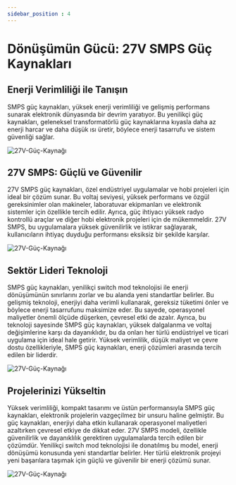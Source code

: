 ```yaml
---
sidebar_position : 4
---
```

# Dönüşümün Gücü: 27V SMPS Güç Kaynakları
## Enerji Verimliliği ile Tanışın 
SMPS güç kaynakları, yüksek enerji verimliliği ve gelişmiş performans sunarak elektronik dünyasında bir devrim yaratıyor. Bu yenilikçi güç kaynakları, geleneksel transformatörlü güç kaynaklarına kıyasla daha az enerji harcar ve daha düşük ısı üretir, böylece enerji tasarrufu ve sistem güvenliği sağlar.

![27V-Güç-Kaynağı](./image/guc-kaynaklari-01.jpg)

## 27V SMPS: Güçlü ve Güvenilir

27V SMPS güç kaynakları, özel endüstriyel uygulamalar ve hobi projeleri için ideal bir çözüm sunar. Bu voltaj seviyesi, yüksek performans ve özgül gereksinimler olan makineler, laboratuvar ekipmanları ve elektronik sistemler için özellikle tercih edilir. Ayrıca, güç ihtiyacı yüksek radyo kontrollü araçlar ve diğer hobi elektronik projeleri için de mükemmeldir. 27V SMPS, bu uygulamalara yüksek güvenilirlik ve istikrar sağlayarak, kullanıcıların ihtiyaç duyduğu performansı eksiksiz bir şekilde karşılar.

![27V-Güç-Kaynağı](./image/guc-kaynaklari-02.jpg)

## Sektör Lideri Teknoloji
SMPS güç kaynakları, yenilikçi switch mod teknolojisi ile enerji dönüşümünün sınırlarını zorlar ve bu alanda yeni standartlar belirler. Bu gelişmiş teknoloji, enerjiyi daha verimli kullanarak, gereksiz tüketimi önler ve böylece enerji tasarrufunu maksimize eder. Bu sayede, operasyonel maliyetler önemli ölçüde düşerken, çevresel etki de azalır. Ayrıca, bu teknoloji sayesinde SMPS güç kaynakları, yüksek dalgalanma ve voltaj değişimlerine karşı da dayanıklıdır, bu da onları her türlü endüstriyel ve ticari uygulama için ideal hale getirir. Yüksek verimlilik, düşük maliyet ve çevre dostu özellikleriyle, SMPS güç kaynakları, enerji çözümleri arasında tercih edilen bir liderdir.

![27V-Güç-Kaynağı](./image/guc-kaynaklari-03.jpg)

## Projelerinizi Yükseltin 


Yüksek verimliliği, kompakt tasarımı ve üstün performansıyla SMPS güç kaynakları, elektronik projelerin vazgeçilmez bir unsuru haline gelmiştir. Bu güç kaynakları, enerjiyi daha etkin kullanarak operasyonel maliyetleri azaltırken çevresel etkiye de dikkat eder. 27V SMPS modeli, özellikle güvenilirlik ve dayanıklılık gerektiren uygulamalarda tercih edilen bir çözümdür. Yenilikçi switch mod teknolojisi ile donatılmış bu model, enerji dönüşümü konusunda yeni standartlar belirler. Her türlü elektronik projeyi yeni başarılara taşımak için güçlü ve güvenilir bir enerji çözümü sunar.

![27V-Güç-Kaynağı](./image/guc-kaynaklari-04.jpg)

